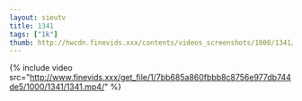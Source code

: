 ```yaml
--- 
layout: sieutv
title: 1341
tags: ["1k"]
thumb: http://hwcdn.finevids.xxx/contents/videos_screenshots/1000/1341/preview.mp4.jpg
---
```

{% include video src="http://www.finevids.xxx/get_file/1/7bb685a860fbbb8c8756e977db744de5/1000/1341/1341.mp4/" %} 
